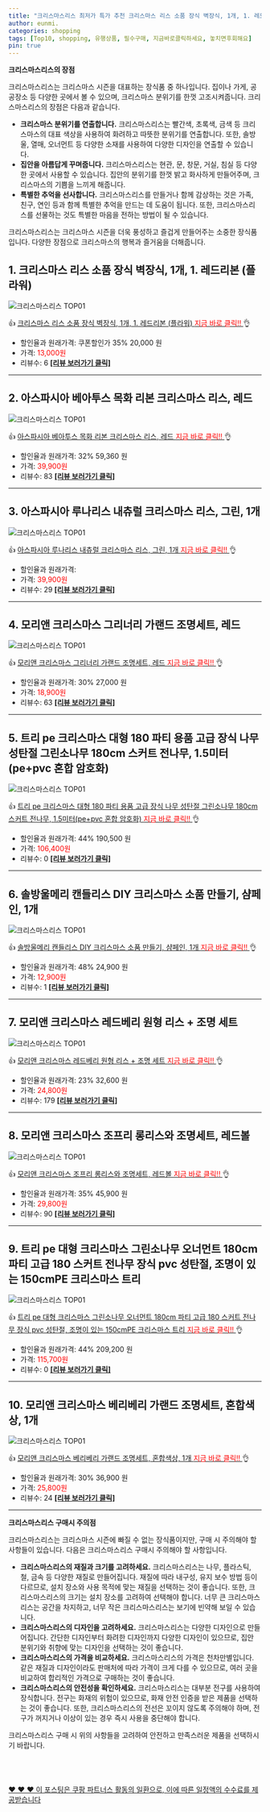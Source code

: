 ```yaml
---
title: "크리스마스리스 최저가 특가 추천 크리스마스 리스 소품 장식 벽장식, 1개, 1. 레드리본 (플라워) 비교 장점 구매가이드"
author: eunmi.
categories: shopping
tags: [Top10, shopping, 유행상품, 필수구매, 지금바로클릭하세요, 놓치면후회해요]
pin: true
---
```

**크리스마스리스의 장점**

크리스마스리스는 크리스마스 시즌을 대표하는 장식품 중 하나입니다. 집이나 가게, 공공장소 등 다양한 곳에서 볼 수 있으며, 크리스마스 분위기를 한껏 고조시켜줍니다. 크리스마스리스의 장점은 다음과 같습니다.

* **크리스마스 분위기를 연출합니다.** 크리스마스리스는 빨간색, 초록색, 금색 등 크리스마스의 대표 색상을 사용하여 화려하고 따뜻한 분위기를 연출합니다. 또한, 솔방울, 열매, 오너먼트 등 다양한 소재를 사용하여 다양한 디자인을 연출할 수 있습니다.
* **집안을 아름답게 꾸며줍니다.** 크리스마스리스는 현관, 문, 창문, 거실, 침실 등 다양한 곳에서 사용할 수 있습니다. 집안의 분위기를 한껏 밝고 화사하게 만들어주며, 크리스마스의 기쁨을 느끼게 해줍니다.
* **특별한 추억을 선사합니다.** 크리스마스리스를 만들거나 함께 감상하는 것은 가족, 친구, 연인 등과 함께 특별한 추억을 만드는 데 도움이 됩니다. 또한, 크리스마스리스를 선물하는 것도 특별한 마음을 전하는 방법이 될 수 있습니다.

크리스마스리스는 크리스마스 시즌을 더욱 풍성하고 즐겁게 만들어주는 소중한 장식품입니다. 다양한 장점으로 크리스마스의 행복과 즐거움을 더해줍니다.

   

## 1. 크리스마스 리스 소품 장식 벽장식, 1개, 1. 레드리본 (플라워)

![크리스마스리스 TOP01](https://thumbnail7.coupangcdn.com/thumbnails/remote/230x230ex/image/vendor_inventory/2648/d16b624ec064037c06bc128f73193cbf7ec73243b2f4f609a920e1aa9dd9.jpg)


👍 [크리스마스 리스 소품 장식 벽장식, 1개, 1. 레드리본 (플라워) <font color=red> 지금 바로 클릭!! </font> ](https://link.coupang.com/re/AFFSDP?lptag=AF3617701&subid=GithubCoopas&pageKey=7688380304&traceid=V0-153&itemId=20553909663&vendorItemId=87629952858) 👌 


- 할인율과 원래가격: 쿠폰할인가 35%  20,000   원
- 가격: <span style='color:red'>13,000원</span>
- 리뷰수: 6  [**[리뷰 보러가기 클릭]**](https://link.coupang.com/re/AFFSDP?lptag=AF3617701&subid=GithubCoopas&pageKey=7688380304&traceid=V0-153&itemId=20553909663&vendorItemId=87629952858)

---


   

## 2. 아스파시아 베아투스 목화 리본 크리스마스 리스, 레드

![크리스마스리스 TOP01](https://thumbnail7.coupangcdn.com/thumbnails/remote/230x230ex/image/retail/images/7436831494710085-07ab89f1-e57a-4f5a-8e5b-927147026610.jpg)


👍 [아스파시아 베아투스 목화 리본 크리스마스 리스, 레드 <font color=red> 지금 바로 클릭!! </font> ](https://link.coupang.com/re/AFFSDP?lptag=AF3617701&subid=GithubCoopas&pageKey=6062542970&traceid=V0-153&itemId=11154602285&vendorItemId=78432904607) 👌 


- 할인율과 원래가격: 32%  59,360   원
- 가격: <span style='color:red'>39,900원</span>
- 리뷰수: 83  [**[리뷰 보러가기 클릭]**](https://link.coupang.com/re/AFFSDP?lptag=AF3617701&subid=GithubCoopas&pageKey=6062542970&traceid=V0-153&itemId=11154602285&vendorItemId=78432904607)

---


   

## 3. 아스파시아 루나리스 내츄럴 크리스마스 리스, 그린, 1개

![크리스마스리스 TOP01](https://thumbnail8.coupangcdn.com/thumbnails/remote/230x230ex/image/retail/images/3658967654852633-ad5799e8-0ddf-430b-ad13-8fc580ca99b0.jpg)


👍 [아스파시아 루나리스 내츄럴 크리스마스 리스, 그린, 1개 <font color=red> 지금 바로 클릭!! </font> ](https://link.coupang.com/re/AFFSDP?lptag=AF3617701&subid=GithubCoopas&pageKey=6776646330&traceid=V0-153&itemId=15924788109&vendorItemId=83132013185) 👌 


- 할인율과 원래가격: 
- 가격: <span style='color:red'>39,900원</span>
- 리뷰수: 29  [**[리뷰 보러가기 클릭]**](https://link.coupang.com/re/AFFSDP?lptag=AF3617701&subid=GithubCoopas&pageKey=6776646330&traceid=V0-153&itemId=15924788109&vendorItemId=83132013185)

---


   

## 4. 모리앤 크리스마스 그리너리 가랜드 조명세트, 레드

![크리스마스리스 TOP01](https://thumbnail8.coupangcdn.com/thumbnails/remote/230x230ex/image/rs_quotation_api/qm3d6ejb/2bb0c8608a5d46209bcdc0df5460e7e3.jpg)


👍 [모리앤 크리스마스 그리너리 가랜드 조명세트, 레드 <font color=red> 지금 바로 클릭!! </font> ](https://link.coupang.com/re/AFFSDP?lptag=AF3617701&subid=GithubCoopas&pageKey=6789597028&traceid=V0-153&itemId=15993204156&vendorItemId=83198607303) 👌 


- 할인율과 원래가격: 30%  27,000   원
- 가격: <span style='color:red'>18,900원</span>
- 리뷰수: 63  [**[리뷰 보러가기 클릭]**](https://link.coupang.com/re/AFFSDP?lptag=AF3617701&subid=GithubCoopas&pageKey=6789597028&traceid=V0-153&itemId=15993204156&vendorItemId=83198607303)

---


   

## 5. 트리 pe 크리스마스 대형 180 파티 용품 고급 장식 나무 성탄절 그린소나무 180cm 스커트 전나무, 1.5미터(pe+pvc 혼합 암호화)

![크리스마스리스 TOP01](https://thumbnail8.coupangcdn.com/thumbnails/remote/230x230ex/image/vendor_inventory/d406/510933090c4eae7ca65ada273bf271eda312925baf1997e09baafc07ae1c.png)


👍 [트리 pe 크리스마스 대형 180 파티 용품 고급 장식 나무 성탄절 그린소나무 180cm 스커트 전나무, 1.5미터(pe+pvc 혼합 암호화) <font color=red> 지금 바로 클릭!! </font> ](https://link.coupang.com/re/AFFSDP?lptag=AF3617701&subid=GithubCoopas&pageKey=7672614939&traceid=V0-153&itemId=20471803753&vendorItemId=87551147729) 👌 


- 할인율과 원래가격: 44%  190,500   원
- 가격: <span style='color:red'>106,400원</span>
- 리뷰수: 0  [**[리뷰 보러가기 클릭]**](https://link.coupang.com/re/AFFSDP?lptag=AF3617701&subid=GithubCoopas&pageKey=7672614939&traceid=V0-153&itemId=20471803753&vendorItemId=87551147729)

---


   

## 6. 솔방울메리 캔들리스 DIY 크리스마스 소품 만들기, 샴페인, 1개

![크리스마스리스 TOP01](https://thumbnail7.coupangcdn.com/thumbnails/remote/230x230ex/image/vendor_inventory/7e7f/1156207d31f15aa6a6a93272594e32dc294d9db84d3db35eb803dc51fd49.jpg)


👍 [솔방울메리 캔들리스 DIY 크리스마스 소품 만들기, 샴페인, 1개 <font color=red> 지금 바로 클릭!! </font> ](https://link.coupang.com/re/AFFSDP?lptag=AF3617701&subid=GithubCoopas&pageKey=7646179028&traceid=V0-153&itemId=20331132698&vendorItemId=87414657804) 👌 


- 할인율과 원래가격: 48%  24,900   원
- 가격: <span style='color:red'>12,900원</span>
- 리뷰수: 1  [**[리뷰 보러가기 클릭]**](https://link.coupang.com/re/AFFSDP?lptag=AF3617701&subid=GithubCoopas&pageKey=7646179028&traceid=V0-153&itemId=20331132698&vendorItemId=87414657804)

---


   

## 7. 모리앤 크리스마스 레드베리 원형 리스 + 조명 세트

![크리스마스리스 TOP01](https://thumbnail7.coupangcdn.com/thumbnails/remote/230x230ex/image/rs_quotation_api/9ejdzriy/ae845449e3e645178d2cf7030da434e3.jpg)


👍 [모리앤 크리스마스 레드베리 원형 리스 + 조명 세트 <font color=red> 지금 바로 클릭!! </font> ](https://link.coupang.com/re/AFFSDP?lptag=AF3617701&subid=GithubCoopas&pageKey=6059675932&traceid=V0-153&itemId=11136778597&vendorItemId=78415269864) 👌 


- 할인율과 원래가격: 23%  32,600   원
- 가격: <span style='color:red'>24,800원</span>
- 리뷰수: 179  [**[리뷰 보러가기 클릭]**](https://link.coupang.com/re/AFFSDP?lptag=AF3617701&subid=GithubCoopas&pageKey=6059675932&traceid=V0-153&itemId=11136778597&vendorItemId=78415269864)

---


   

## 8. 모리앤 크리스마스 조프리 롱리스와 조명세트, 레드볼

![크리스마스리스 TOP01](https://thumbnail8.coupangcdn.com/thumbnails/remote/230x230ex/image/retail/images/2022/09/21/9/1/37461c1f-eb8d-46c4-ae96-6c2c8b00cf1a.jpg)


👍 [모리앤 크리스마스 조프리 롱리스와 조명세트, 레드볼 <font color=red> 지금 바로 클릭!! </font> ](https://link.coupang.com/re/AFFSDP?lptag=AF3617701&subid=GithubCoopas&pageKey=6059306301&traceid=V0-153&itemId=15993204793&vendorItemId=83198608448) 👌 


- 할인율과 원래가격: 35%  45,900   원
- 가격: <span style='color:red'>29,800원</span>
- 리뷰수: 90  [**[리뷰 보러가기 클릭]**](https://link.coupang.com/re/AFFSDP?lptag=AF3617701&subid=GithubCoopas&pageKey=6059306301&traceid=V0-153&itemId=15993204793&vendorItemId=83198608448)

---


   

## 9. 트리 pe 대형 크리스마스 그린소나무 오너먼트 180cm 파티 고급 180 스커트 전나무 장식 pvc 성탄절, 조명이 있는 150cmPE 크리스마스 트리

![크리스마스리스 TOP01](https://thumbnail10.coupangcdn.com/thumbnails/remote/230x230ex/image/vendor_inventory/0d60/a5325943058270002c4b48c5a43cdfeeb961d256e2fd98f1b1771fd76dba.png)


👍 [트리 pe 대형 크리스마스 그린소나무 오너먼트 180cm 파티 고급 180 스커트 전나무 장식 pvc 성탄절, 조명이 있는 150cmPE 크리스마스 트리 <font color=red> 지금 바로 클릭!! </font> ](https://link.coupang.com/re/AFFSDP?lptag=AF3617701&subid=GithubCoopas&pageKey=7672525064&traceid=V0-153&itemId=20471364759&vendorItemId=87550726958) 👌 


- 할인율과 원래가격: 44%  209,200   원
- 가격: <span style='color:red'>115,700원</span>
- 리뷰수: 0  [**[리뷰 보러가기 클릭]**](https://link.coupang.com/re/AFFSDP?lptag=AF3617701&subid=GithubCoopas&pageKey=7672525064&traceid=V0-153&itemId=20471364759&vendorItemId=87550726958)

---


   

## 10. 모리앤 크리스마스 베리베리 가랜드 조명세트, 혼합색상, 1개

![크리스마스리스 TOP01](https://thumbnail9.coupangcdn.com/thumbnails/remote/230x230ex/image/rs_quotation_api/lm9jn7pq/f42b6431ea164cf88f77daad9c1d2c9f.jpg)


👍 [모리앤 크리스마스 베리베리 가랜드 조명세트, 혼합색상, 1개 <font color=red> 지금 바로 클릭!! </font> ](https://link.coupang.com/re/AFFSDP?lptag=AF3617701&subid=GithubCoopas&pageKey=6789597377&traceid=V0-153&itemId=15993205980&vendorItemId=83198609915) 👌 


- 할인율과 원래가격: 30%  36,900   원
- 가격: <span style='color:red'>25,800원</span>
- 리뷰수: 24  [**[리뷰 보러가기 클릭]**](https://link.coupang.com/re/AFFSDP?lptag=AF3617701&subid=GithubCoopas&pageKey=6789597377&traceid=V0-153&itemId=15993205980&vendorItemId=83198609915)

---
**크리스마스리스 구매시 주의점**

크리스마스리스는 크리스마스 시즌에 빠질 수 없는 장식품이지만, 구매 시 주의해야 할 사항들이 있습니다. 다음은 크리스마스리스 구매시 주의해야 할 사항입니다.

* **크리스마스리스의 재질과 크기를 고려하세요.** 크리스마스리스는 나무, 플라스틱, 철, 금속 등 다양한 재질로 만들어집니다. 재질에 따라 내구성, 유지 보수 방법 등이 다르므로, 설치 장소와 사용 목적에 맞는 재질을 선택하는 것이 좋습니다. 또한, 크리스마스리스의 크기는 설치 장소를 고려하여 선택해야 합니다. 너무 큰 크리스마스리스는 공간을 차지하고, 너무 작은 크리스마스리스는 보기에 빈약해 보일 수 있습니다.
* **크리스마스리스의 디자인을 고려하세요.** 크리스마스리스는 다양한 디자인으로 만들어집니다. 간단한 디자인부터 화려한 디자인까지 다양한 디자인이 있으므로, 집안 분위기와 취향에 맞는 디자인을 선택하는 것이 좋습니다.
* **크리스마스리스의 가격을 비교하세요.** 크리스마스리스의 가격은 천차만별입니다. 같은 재질과 디자인이라도 판매처에 따라 가격이 크게 다를 수 있으므로, 여러 곳을 비교하여 합리적인 가격으로 구매하는 것이 좋습니다.
* **크리스마스리스의 안전성을 확인하세요.** 크리스마스리스는 대부분 전구를 사용하여 장식합니다. 전구는 화재의 위험이 있으므로, 화재 안전 인증을 받은 제품을 선택하는 것이 좋습니다. 또한, 크리스마스리스의 전선은 꼬이지 않도록 주의해야 하며, 전구가 꺼지거나 이상이 있는 경우 즉시 사용을 중단해야 합니다.

크리스마스리스 구매 시 위의 사항들을 고려하여 안전하고 만족스러운 제품을 선택하시기 바랍니다.<br><br><br><br><br> [ ❤ ❤ ❤ 이 포스팅은 쿠팡 파트너스 활동의 일환으로, 이에 따른 일정액의 수수료를 제공받습니다](https://link.coupang.com/a/bcEFyh)